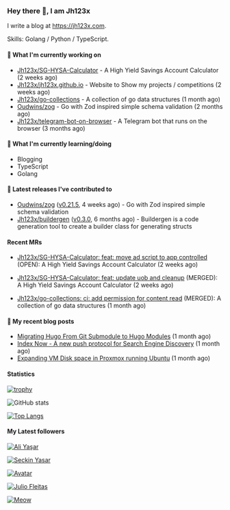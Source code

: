### Hey there 👋, I am Jh123x

I write a blog at https://jh123x.com.

Skills: Golang / Python / TypeScript.

#### 👷 What I'm currently working on

- [Jh123x/SG-HYSA-Calculator](https://github.com/Jh123x/SG-HYSA-Calculator) - A High Yield Savings Account Calculator (2 weeks ago)
- [Jh123x/jh123x.github.io](https://github.com/Jh123x/jh123x.github.io) - Website to Show my projects / competitions (2 weeks ago)
- [Jh123x/go-collections](https://github.com/Jh123x/go-collections) - A collection of go data structures (1 month ago)
- [Oudwins/zog](https://github.com/Oudwins/zog) - Go with Zod inspired simple schema validation (2 months ago)
- [Jh123x/telegram-bot-on-browser](https://github.com/Jh123x/telegram-bot-on-browser) - A Telegram bot that runs on the browser (3 months ago)

#### 🌱 What I'm currently learning/doing
- Blogging
- TypeScript
- Golang

#### 🔭 Latest releases I've contributed to

- [Oudwins/zog](https://github.com/Oudwins/zog) ([v0.21.5](https://github.com/Oudwins/zog/releases/tag/v0.21.5), 4 weeks ago) - Go with Zod inspired simple schema validation
- [Jh123x/buildergen](https://github.com/Jh123x/buildergen) ([v0.3.0](https://github.com/Jh123x/buildergen/releases/tag/v0.3.0), 6 months ago) - Buildergen is a code generation tool to create a builder class for generating structs

#### Recent MRs


-    [Jh123x/SG-HYSA-Calculator: feat: move ad script to app controlled](https://github.com/Jh123x/SG-HYSA-Calculator/pull/14) (OPEN): A High Yield Savings Account Calculator (2 weeks ago)

-    [Jh123x/SG-HYSA-Calculator: feat: update uob and cleanup](https://github.com/Jh123x/SG-HYSA-Calculator/pull/13) (MERGED): A High Yield Savings Account Calculator (2 weeks ago)

-    [Jh123x/go-collections: ci: add permission for content read](https://github.com/Jh123x/go-collections/pull/5) (MERGED): A collection of go data structures (1 month ago)


#### 📜 My recent blog posts

- [Migrating Hugo From Git Submodule to Hugo Modules](https://jh123x.com/blog/2025/migrating-hugo-from-submodules-to-hugo-modules/) (1 month ago)
- [Index Now - A new push protocol for Search Engine Discovery](https://jh123x.com/blog/2025/index-now/) (1 month ago)
- [Expanding VM Disk space in Proxmox running Ubuntu](https://jh123x.com/blog/2025/extending-vm-space-in-proxmox/) (1 month ago)

#### Statistics
[![trophy](https://github-profile-trophy.vercel.app/?username=Jh123x)](https://github.com/ryo-ma/github-profile-trophy)

![GitHub stats](https://github-readme-stats.vercel.app/api?username=Jh123x&show_icons=true)

[![Top Langs](https://github-readme-stats.vercel.app/api/top-langs/?username=Jh123x)](https://github.com/anuraghazra/github-readme-stats)

#### My Latest followers


[![Ali Yaşar](https://avatars.githubusercontent.com/u/78656003?u=9c23d9553d718cf878b1543db64409aef98219d1&amp;v=4 "Ali Yaşar Avatar")](https://github.com/helallao)

[![Seckin Yasar](https://avatars.githubusercontent.com/u/86570205?u=4838d77ac45ab71462d74970661849d31f4f720b&amp;v=4 "Seckin Yasar Avatar")](https://github.com/seckinyasar)

[![](https://avatars.githubusercontent.com/u/111629593?v=4 " Avatar")](https://github.com/djbelishaO)

[![Julio Fleitas](https://avatars.githubusercontent.com/u/122684703?u=adcfcc382118acbcda020566f3a24e3b665535db&amp;v=4 "Julio Fleitas Avatar")](https://github.com/juliofleitas)

[![Meow](https://avatars.githubusercontent.com/u/193270912?u=d8a1415fd9659fa32dd8fce194d3a1aadd2feda2&amp;v=4 "Meow Avatar")](https://github.com/LinuxJS)
